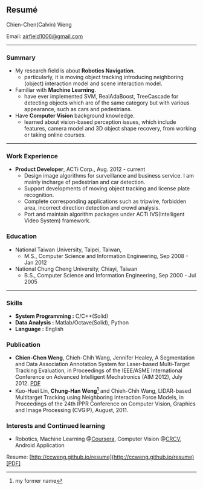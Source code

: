 ## Resumé



Chien-Chen(Calvin) Weng 

Email: [airfield1006@gmail.com](mailto:airfield1006@gmailcom)  

---------------------------------------

### Summary

*   My research field is about **Robotics Navigation**.
	- particularly, it is moving object tracking introducing neighboring (object) interaction model and scene interaction model. 
*   Familiar with **Machine Learning**.
	- have ever implemented SVM, RealAdaBoost, TreeCascade for detecting objects which are of the same category but with various appearance, such as cars and pedestrians.
*   Have **Computer Vision** background knowledge.
	- learned about vision-based perception issues, which include features, camera model and 3D object shape recovery, from working or taking online courses.

---------------------------------------

### Work Experience

*   **Product Developer**, ACTi Corp.,
    Aug. 2012 - current
    - Design image algorithms for surveillance and business service. I am mainly incharge of pedestrian and car detection.
    - Support developments of moving object tracking and license plate recognition.
    - Complete corresponding applications such as tripwire, forbidden area, incorrect direction detection and crowd analysis.
    - Port and maintain algorithm packages under ACTi IVS(Intelligent Video System) framework.


### Education

*   National Taiwan University, Taipei, Taiwan, 
    * M.S., Computer Science and Information Engineering,   Sep 2008 - Jan 2012
*   National Chung Cheng University, Chiayi, Taiwan
    * B.S., Computer Science and Information Engineering, Sep 2000 - Jul 2005

---------------------------------------

### Skills

*   **System Programming :** C/C++(Solid)
*   **Data Analysis :** Matlab/Octave(Solid), Python
*   **Language :** English

### Publication

*   **Chien-Chen Weng**, Chieh-Chih Wang, Jennifer Healey, A Segmentation and Data Association Annotation System for Laser-based Multi-Target Tracking Evaluation, in Proceedings of the IEEE/ASME International Conference on Advanced Intelligent Mechatronics (AIM 2012), July 2012. [PDF](http://perception.csie.ntu.edu.tw/wiki/files/k765h6d2Y5/weng_aim2012pdf.html)
*   Kuo-Huei Lin, **Chung-Han Weng[^1]** and Chieh-Chih Wang, LIDAR-based Multitarget Tracking using Neighboring Interaction Force Models, in Proceedings of the 24th IPPR Conference on Computer Vision, Graphics and Image Processing (CVGIP), August, 2011.


### Interests and Continued learning

*   Robotics, Machine Learning @[Coursera](https://www.coursera.org/), Computer Vision @[CRCV](http://crcv.ucf.edu/courses/), Android Application

Resume: [http://ccweng.github.io/resume](http://ccweng.github.io/resume) [[PDF]](https://raw.github.com/ccweng/resume/gh-pages/resume.pdf)

[^1]:my former name

 
